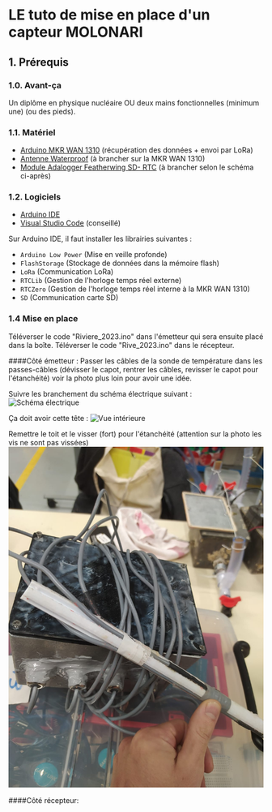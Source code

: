 # LE tuto de mise en place d'un capteur MOLONARI

## 1. Prérequis

### 1.0. Avant-ça

Un diplôme en physique nucléaire OU deux mains fonctionnelles (minimum une) (ou des pieds).

### 1.1. Matériel

- [Arduino MKR WAN 1310](https://docs.arduino.cc/hardware/mkr-wan-1310) (récupération des données + envoi par LoRa)
- [Antenne Waterproof](https://store.arduino.cc/products/dipole-pentaband-waterproof-antenna) (à brancher sur la MKR WAN 1310)
- [Module Adalogger Featherwing SD- RTC](https://www.adafruit.com/product/2922) (à brancher selon le schéma ci-après)

### 1.2. Logiciels

- [Arduino IDE](https://www.arduino.cc/en/software)
- [Visual Studio Code](https://code.visualstudio.com/) (conseillé)

Sur Arduino IDE, il faut installer les librairies suivantes :

- ``Arduino Low Power`` (Mise en veille profonde)
- ``FlashStorage`` (Stockage de données dans la mémoire flash)
- ``LoRa`` (Communication LoRa)
- ``RTCLib`` (Gestion de l'horloge temps réel externe)
- ``RTCZero`` (Gestion de l'horloge temps réel interne à la MKR WAN 1310)
- ``SD`` (Communication carte SD)

### 1.4 Mise en place

Téléverser le code "Riviere_2023.ino" dans l'émetteur qui sera ensuite placé dans la boîte. Téléverser le code "Rive_2023.ino" dans le récepteur.

####Côté émetteur :
Passer les câbles de la sonde de température dans les passes-câbles (dévisser le capot, rentrer les câbles, revisser le capot pour l'étanchéité) voir la photo plus loin pour avoir une idée.

Suivre les branchement du schéma électrique suivant :
![Schéma électrique](schéma_branchement.png)

Ça doit avoir cette tête :
![Vue intérieure](MOLONARI_vue_intérieure.jpg)

Remettre le toit et le visser (fort) pour l'étanchéité (attention sur la photo les vis ne sont pas vissées)
![Vue extérieure](MOLONARI_vue_exterieure.jpg)

####Côté récepteur: